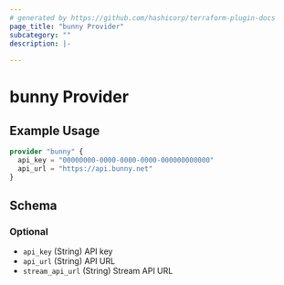 ```yaml
---
# generated by https://github.com/hashicorp/terraform-plugin-docs
page_title: "bunny Provider"
subcategory: ""
description: |-
  
---
```


# bunny Provider



## Example Usage

```terraform
provider "bunny" {
  api_key = "00000000-0000-0000-0000-000000000000"
  api_url = "https://api.bunny.net"
}
```

<!-- schema generated by tfplugindocs -->
## Schema

### Optional

- `api_key` (String) API key
- `api_url` (String) API URL
- `stream_api_url` (String) Stream API URL
